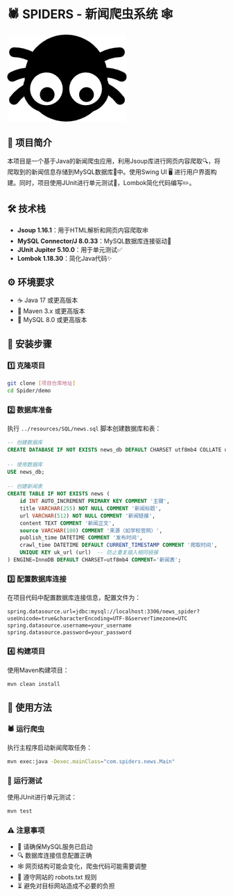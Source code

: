 # 🕷️ SPIDERS - 新闻爬虫系统 🕸️

![项目图标](demo/src/main/resources/image/spiders.png "蜘蛛图标")

## 📌 项目简介
本项目是一个基于Java的新闻爬虫应用，利用Jsoup库进行网页内容爬取🔍，将爬取到的新闻信息存储到MySQL数据库💾中。使用Swing UI 🖥️ 进行用户界面构建。同时，项目使用JUnit进行单元测试🧪，Lombok简化代码编写✏️。

## 🛠️ 技术栈
- **Jsoup 1.16.1**：用于HTML解析和网页内容爬取🕸️
- **MySQL Connector/J 8.0.33**：MySQL数据库连接驱动🔌
- **JUnit Jupiter 5.10.0**：用于单元测试✅
- **Lombok 1.18.30**：简化Java代码✨

## ⚙️ 环境要求
- ☕ Java 17 或更高版本
- 🧰 Maven 3.x 或更高版本
- 🐬 MySQL 8.0 或更高版本

## 🚀 安装步骤

### 1️⃣ 克隆项目
```bash
git clone [项目仓库地址]
cd Spider/demo
```

### 2️⃣ 数据库准备
执行 `../resources/SQL/news.sql` 脚本创建数据库和表：
```sql
-- 创建数据库
CREATE DATABASE IF NOT EXISTS news_db DEFAULT CHARSET utf8mb4 COLLATE utf8mb4_general_ci;

-- 使用数据库
USE news_db;

-- 创建新闻表
CREATE TABLE IF NOT EXISTS news (
    id INT AUTO_INCREMENT PRIMARY KEY COMMENT '主键',
    title VARCHAR(255) NOT NULL COMMENT '新闻标题',
    url VARCHAR(512) NOT NULL COMMENT '新闻链接',
    content TEXT COMMENT '新闻正文',
    source VARCHAR(100) COMMENT '来源（如学校官网）',
    publish_time DATETIME COMMENT '发布时间',
    crawl_time DATETIME DEFAULT CURRENT_TIMESTAMP COMMENT '爬取时间',
    UNIQUE KEY uk_url (url)  -- 防止重复插入相同链接
) ENGINE=InnoDB DEFAULT CHARSET=utf8mb4 COMMENT='新闻表';
```

### 3️⃣ 配置数据库连接
在项目代码中配置数据库连接信息，配置文件为：
```properties
spring.datasource.url=jdbc:mysql://localhost:3306/news_spider?useUnicode=true&characterEncoding=UTF-8&serverTimezone=UTC
spring.datasource.username=your_username
spring.datasource.password=your_password
```

### 4️⃣ 构建项目
使用Maven构建项目：
```bash
mvn clean install
```

## 🎯 使用方法
### 🕷️ 运行爬虫
执行主程序启动新闻爬取任务：
```bash
mvn exec:java -Dexec.mainClass="com.spiders.news.Main"
```

### 🧪 运行测试
使用JUnit进行单元测试：
```bash
mvn test
```

### ⚠️ 注意事项
- 🔌 请确保MySQL服务已启动
- 🔍 数据库连接信息配置正确
- 🕸️ 网页结构可能会变化，爬虫代码可能需要调整
- 🤖 遵守网站的 robots.txt 规则
- ⏳ 避免对目标网站造成不必要的负担